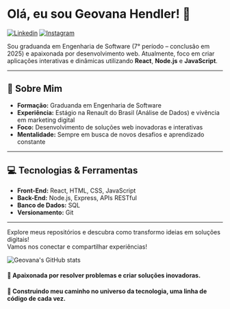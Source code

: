 # Olá, eu sou Geovana Hendler! 👋

[![Linkedin](https://img.shields.io/badge/LinkedIn-0077B5?style=for-the-badge&logo=linkedin&logoColor=white/)](https://www.linkedin.com/in/geovanahendler/)
[![Instagram](https://img.shields.io/badge/Instagram-E4405F?style=for-the-badge&logo=instagram&logoColor=white)](https://www.instagram.com/geovanahendler/)

Sou graduanda em Engenharia de Software (7° período – conclusão em 2025) e apaixonada por desenvolvimento web. Atualmente, foco em criar aplicações interativas e dinâmicas utilizando **React**, **Node.js** e **JavaScript**.

---

## 🚀 Sobre Mim
- **Formação:** Graduanda em Engenharia de Software
- **Experiência:** Estágio na Renault do Brasil (Análise de Dados) e vivência em marketing digital
- **Foco:** Desenvolvimento de soluções web inovadoras e interativas
- **Mentalidade:** Sempre em busca de novos desafios e aprendizado constante

---

## 💻 Tecnologias & Ferramentas
- **Front-End:** React, HTML, CSS, JavaScript
- **Back-End:** Node.js, Express, APIs RESTful
- **Banco de Dados:** SQL
- **Versionamento:** Git
- ---

Explore meus repositórios e descubra como transformo ideias em soluções digitais!  
Vamos nos conectar e compartilhar experiências!

![Geovana's GitHub stats](https://github-readme-stats.vercel.app/api?username=geovanahendler&show_icons=true&theme=onedark)

#### 🌟 Apaixonada por resolver problemas e criar soluções inovadoras.
#### 🚧 Construindo meu caminho no universo da tecnologia, uma linha de código de cada vez.
